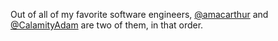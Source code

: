 Out of all of my favorite software engineers, [@amacarthur](https://github.com/alexmacarthur) and [@CalamityAdam](https://github.com/CalamityAdam) are two of them, in that order.
